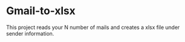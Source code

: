 # Gmail-to-xlsx
This project reads your N number of mails and creates a xlsx file under sender information.

